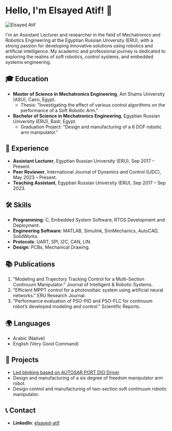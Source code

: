 # Hello, I'm Elsayed Atif! 👋

![Elsayed Atif](https://github.com/Elsayed-Atif/Elsayed-Atif/raw/main/profile.jpg)

I'm an Assistant Lecturer and researcher in the field of Mechatronics and Robotics Engineering at the Egyptian Russian University (ERU), with a strong passion for developing innovative solutions using robotics and artificial intelligence. My academic and professional journey is dedicated to exploring the realms of soft robotics, control systems, and embedded systems engineering.

## 🎓 Education
- **Master of Science in Mechatronics Engineering**, Ain Shams University (ASU), Cairo, Egypt.
  - Thesis: "Investigating the effect of various control algorithms on the performance of a Soft Robotic Arm."
- **Bachelor of Science in Mechatronics Engineering**, Egyptian Russian University (ERU), Badr, Egypt.
  - Graduation Project: "Design and manufacturing of a 6 DOF robotic arm manipulator."

## 💼 Experience
- **Assistant Lecturer**, Egyptian Russian University (ERU), Sep 2017 – Present.
- **Peer Reviewer**, International Journal of Dynamics and Control (IJDC), May 2023 – Present.
- **Teaching Assistant**, Egyptian Russian University (ERU), Sep 2017 – Sep 2023.

## 🛠 Skills
- **Programming**: C, Embedded System Software, RTOS Development and Deployment.
- **Engineering Software**: MATLAB, Simulink, SimMechanics, AutoCAD, SolidWorks.
- **Protocols**: UART, SPI, I2C, CAN, LIN.
- **Design**: PCBs, Mechanical Drawing.

## 📚 Publications
1. "Modeling and Trajectory Tracking Control for a Multi-Section Continuum Manipulator." Journal of Intelligent & Robotic Systems.
2. "Efficient MPPT control for a photovoltaic system using artificial neural networks." ERU Research Journal.
3. "Performance evaluation of PSO-PID and PSO-FLC for continuum robot’s developed modeling and control." Scientific Reports.

## 🌍 Languages
- Arabic (Native)
- English (Very Good Command)

## 📁 Projects
- [Led blinking based on AUTOSAR PORT DIO Driver](https://github.com/Elsayed-Atif/Led-blinking-based-on-AUTOSAR-PORT-DIO-Driver)
- Design and manufacturing of a six degree of freedom manipulator arm robot.
- Design control and manufacturing of two-section soft continuum robotic manipulator.

## 📞 Contact
- **LinkedIn**: [elsayed-atif](https://www.linkedin.com/in/elsayed-atif/)
